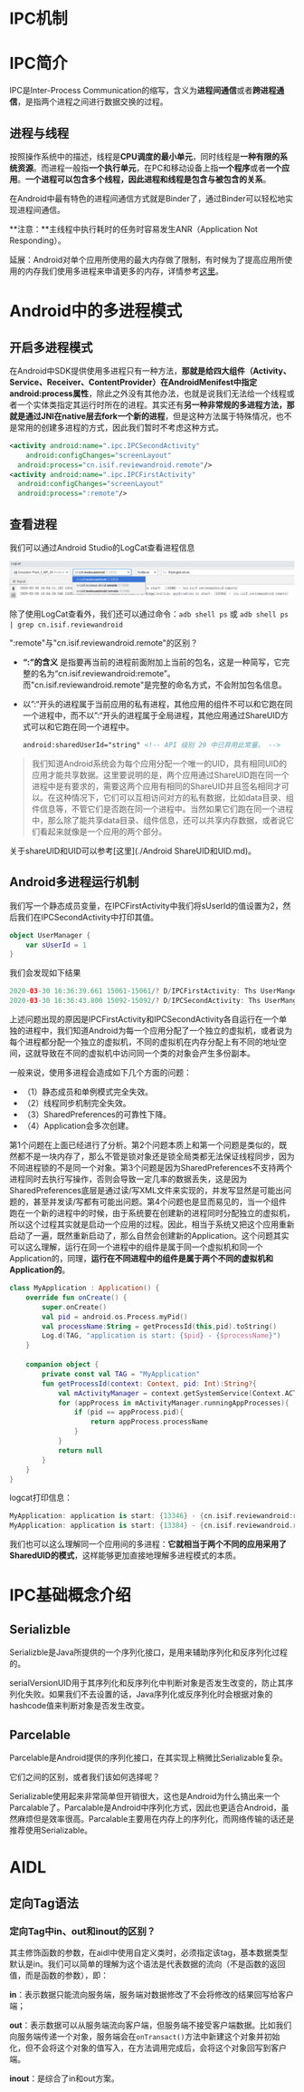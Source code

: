 # IPC机制

# IPC简介

IPC是Inter-Process Communication的缩写，含义为**进程间通信**或者**跨进程通信**，是指两个进程之间进行数据交换的过程。

## 进程与线程

按照操作系统中的描述，线程是**CPU调度的最小单元**，同时线程是**一种有限的系统资源**。而进程一般指**一个执行单元**，在PC和移动设备上指**一个程序**或者**一个应用**。**一个进程可以包含多个线程，因此进程和线程是包含与被包含的关系**。

在Android中最有特色的进程间通信方式就是Binder了，通过Binder可以轻松地实现进程间通信。

**注意：**主线程中执行耗时的任务时容易发生ANR（Application Not Responding）。

延展：Android对单个应用所使用的最大内存做了限制，有时候为了提高应用所使用的内存我们使用多进程来申请更多的内存，详情参考[这里](https://www.notion.so/uncle404/Android-06660468667d4d0687a3001ab1dd309b)。

# Android中的多进程模式

## 开启多进程模式

在Android中SDK提供使用多进程只有一种方法，**那就是给四大组件（Activity、Service、Receiver、ContentProvider）在AndroidMenifest中指定android:process属性**，除此之外没有其他办法，也就是说我们无法给一个线程或者一个实体类指定其运行时所在的进程。其实还有**另一种非常规的多进程方法，那就是通过JNI在native层去fork一个新的进程**，但是这种方法属于特殊情况，也不是常用的创建多进程的方式，因此我们暂时不考虑这种方式。

```xml
<activity android:name=".ipc.IPCSecondActivity"
	android:configChanges="screenLayout"
  android:process="cn.isif.reviewandroid.remote"/>
<activity android:name=".ipc.IPCFirstActivity"
  android:configChanges="screenLayout"
  android:process=":remote"/>
```

## 查看进程

我们可以通过Android Studio的LogCat查看进程信息

![Untitled](.assets\Untitled-1586920996922.png)

除了使用LogCat查看外，我们还可以通过命令：`adb shell ps` 或 `adb shell ps | grep cn.isif.reviewandroid`

":remote"与"cn.isif.reviewandroid.remote"的区别？

- **“:”的含义** 是指要再当前的进程前面附加上当前的包名，这是一种简写，它完整的名为“cn.isif.reviewandroid:remote”。而"cn.isif.reviewandroid.remote"是完整的命名方式，不会附加包名信息。

- 以”:“开头的进程属于当前应用的私有进程，其他应用的组件不可以和它跑在同一个进程中，而不以”:“开头的进程属于全局进程，其他应用通过ShareUID方式可以和它跑在同一个进程中。

  ```xml
  android:sharedUserId="string" <!-- API 级别 29 中已弃用此常量。 -->
  ```

> 我们知道Android系统会为每个应用分配一个唯一的UID，具有相同UID的应用才能共享数据。这里要说明的是，两个应用通过ShareUID跑在同一个进程中是有要求的，需要这两个应用有相同的ShareUID并且签名相同才可以。在这种情况下，它们可以互相访问对方的私有数据，比如data目录、组件信息等，不管它们是否跑在同一个进程中。当然如果它们跑在同一个进程中，那么除了能共享data目录、组件信息，还可以共享内存数据，或者说它们看起来就像是一个应用的两个部分。

关于shareUID和UID可以参考[这里](./Android ShareUID和UID.md)。

## Android多进程运行机制

我们写一个静态成员变量，在IPCFirstActivity中我们将sUserId的值设置为2，然后我们在IPCSecondActivity中打印其值。

```kotlin
object UserManager {
    var sUserId = 1
}
```

我们会发现如下结果

```kotlin
2020-03-30 16:36:39.661 15061-15061/? D/IPCFirstActivity: Ths UserManger'sUserId is {2}
2020-03-30 16:36:43.800 15092-15092/? D/IPCSecondActivity: Ths UserManger'sUserId is {1}
```

上述问题出现的原因是IPCFirstActivity和IPCSecondActivity各自运行在一个单独的进程中，我们知道Android为每一个应用分配了一个独立的虚拟机，或者说为每个进程都分配一个独立的虚拟机，不同的虚拟机在内存分配上有不同的地址空间，这就导致在不同的虚拟机中访问同一个类的对象会产生多份副本。

一般来说，使用多进程会造成如下几个方面的问题：

- （1）静态成员和单例模式完全失效。
- （2）线程同步机制完全失效。
- （3）SharedPreferences的可靠性下降。
- （4）Application会多次创建。

第1个问题在上面已经进行了分析。第2个问题本质上和第一个问题是类似的，既然都不是一块内存了，那么不管是锁对象还是锁全局类都无法保证线程同步，因为不同进程锁的不是同一个对象。第3个问题是因为SharedPreferences不支持两个进程同时去执行写操作，否则会导致一定几率的数据丢失，这是因为SharedPreferences底层是通过读/写XML文件来实现的，并发写显然是可能出问题的，甚至并发读/写都有可能出问题。第4个问题也是显而易见的，当一个组件跑在一个新的进程中的时候，由于系统要在创建新的进程同时分配独立的虚拟机，所以这个过程其实就是启动一个应用的过程。因此，相当于系统又把这个应用重新启动了一遍，既然重新启动了，那么自然会创建新的Application。这个问题其实可以这么理解，运行在同一个进程中的组件是属于同一个虚拟机和同一个Application的，同理，**运行在不同进程中的组件是属于两个不同的虚拟机和Application的**。

```kotlin
class MyApplication : Application() {
    override fun onCreate() {
        super.onCreate()
        val pid = android.os.Process.myPid()
        val processName:String = getProcessId(this,pid).toString()
        Log.d(TAG, "application is start: {$pid} - {$processName}")
    }

    companion object {
        private const val TAG = "MyApplication"
        fun getProcessId(context: Context, pid: Int):String?{
            val mActivityManager = context.getSystemService(Context.ACTIVITY_SERVICE) as ActivityManager
            for (appProcess in mActivityManager.runningAppProcesses){
                if (pid == appProcess.pid){
                    return appProcess.processName
                }
            }
            return null
        }
    }
}
```

logcat打印信息：

```kotlin
MyApplication: application is start: {13346} - {cn.isif.reviewandroid:remote}
MyApplication: application is start: {13384} - {cn.isif.reviewandroid.remote}
```

我们也可以这么理解同一个应用间的多进程：**它就相当于两个不同的应用采用了SharedUID的模式**，这样能够更加直接地理解多进程模式的本质。

# IPC基础概念介绍

## Serializble

Serializble是Java所提供的一个序列化接口，是用来辅助序列化和反序列化过程的。

serialVersionUID用于其序列化和反序列化中判断对象是否发生改变的，防止其序列化失败。如果我们不去设置的话，Java序列化或反序列化时会根据对象的hashcode值来判断对象是否发生改变。

## Parcelable

Parcelable是Android提供的序列化接口，在其实现上稍微比Serializable复杂。

它们之间的区别，或者我们该如何选择呢？

Serializable使用起来非常简单但开销很大，这也是Android为什么搞出来一个Parcalable了。Parcalable是Android中序列化方式，因此也更适合Android，虽然麻烦但是效率很高。Parcalable主要用在内存上的序列化，而网络传输的话还是推荐使用Serializable。

# AIDL

## 定向Tag语法

### 定向Tag中in、out和inout的区别？

其主修饰函数的参数，在aidl中使用自定义类时，必须指定该tag，基本数据类型默认是in。我们可以简单的理解为这个语法是代表数据的流向（不是函数的返回值，而是函数的参数），即：

**in**：表示数据只能流向服务端，服务端对数据修改了不会将修改的结果回写给客户端；

**out**：表示数据可以从服务端流向客户端，但服务端不接受客户端数据。比如我们向服务端传递一个对象，服务端会在`onTransact()`方法中新建这个对象并初始化，但不会将这个对象的值写入，在方法调用完成后，会将这个对象回写到客户端。

**inout**：是综合了in和out方案。



